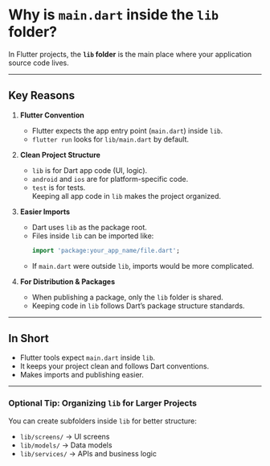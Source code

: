 # Why is `main.dart` inside the `lib` folder?

In Flutter projects, the **`lib` folder** is the main place where your application source code lives.  

---

## Key Reasons

1. **Flutter Convention**  
   - Flutter expects the app entry point (`main.dart`) inside `lib`.  
   - `flutter run` looks for `lib/main.dart` by default.

2. **Clean Project Structure**  
   - `lib` is for Dart app code (UI, logic).  
   - `android` and `ios` are for platform-specific code.  
   - `test` is for tests.  
   Keeping all app code in `lib` makes the project organized.

3. **Easier Imports**  
   - Dart uses `lib` as the package root.  
   - Files inside `lib` can be imported like:  
     ```dart
     import 'package:your_app_name/file.dart';
     ```
   - If `main.dart` were outside `lib`, imports would be more complicated.

4. **For Distribution & Packages**  
   - When publishing a package, only the `lib` folder is shared.  
   - Keeping code in `lib` follows Dart’s package structure standards.

---

## In Short
- Flutter tools expect `main.dart` inside `lib`.  
- It keeps your project clean and follows Dart conventions.  
- Makes imports and publishing easier.

---

### Optional Tip: Organizing `lib` for Larger Projects
You can create subfolders inside `lib` for better structure:
- `lib/screens/` → UI screens  
- `lib/models/` → Data models  
- `lib/services/` → APIs and business logic
